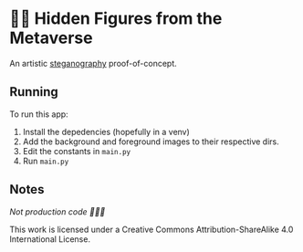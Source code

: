 # 💾✨ Hidden Figures from the Metaverse

An artistic [steganography](https://en.wikipedia.org/wiki/Steganography) proof-of-concept.

## Running

To run this app:

1. Install the depedencies (hopefully in a venv)
2. Add the background and foreground images to their respective dirs.
3. Edit the constants in `main.py`
4. Run `main.py`


## Notes
*Not production code 🤷🏻‍♀️*

This work is licensed under a Creative Commons Attribution-ShareAlike 4.0 International License.
